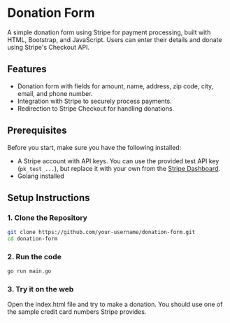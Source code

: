 # Donation Form

A simple donation form using Stripe for payment processing, built with HTML, Bootstrap, and JavaScript. Users can enter their details and donate using Stripe's Checkout API.

## Features

- Donation form with fields for amount, name, address, zip code, city, email, and phone number.
- Integration with Stripe to securely process payments.
- Redirection to Stripe Checkout for handling donations.

## Prerequisites

Before you start, make sure you have the following installed:

- A Stripe account with API keys. You can use the provided test API key (`pk_test_...`), but replace it with your own from the [Stripe Dashboard](https://dashboard.stripe.com/test/apikeys).
- Golang installed
  
## Setup Instructions

### 1. Clone the Repository

```bash
git clone https://github.com/your-username/donation-form.git
cd donation-form
````

### 2. Run the code
```bash
go run main.go
````

### 3. Try it on the web
Open the index.html file and try to make a donation. You should use one of the sample credit card numbers Stripe provides.


